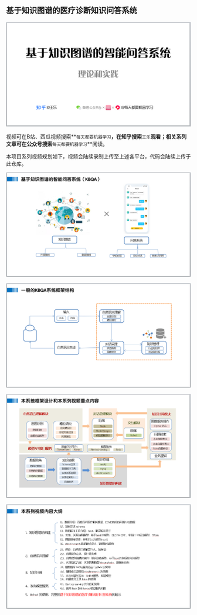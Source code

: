 ## 基于知识图谱的医疗诊断知识问答系统

![avatar](./img/1.png)

视频可在B站、西瓜视频搜索**`每天都要机器学习`**，在知乎搜索**`王乐`**观看；相关系列文章可在公众号搜索**`每天都要机器学习`**阅读。

本项目系列视频规划如下，视频会陆续录制上传至上述各平台，代码会陆续上传于此仓库。

![avatar](./img/2.png)

![avatar](./img/3.png)

![avatar](./img/4.png)

![avatar](./img/5.png)
